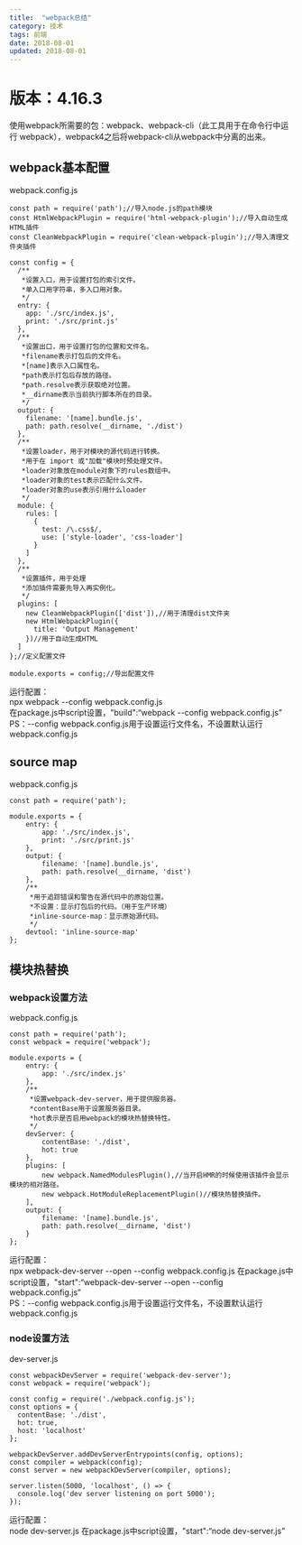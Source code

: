 ```yaml
---
title:  "webpack总结"
category: 技术
tags: 前端
date: 2018-08-01
updated: 2018-08-01
---
```

# 版本：4.16.3
使用webpack所需要的包：webpack、webpack-cli（此工具用于在命令行中运行 webpack），webpack4之后将webpack-cli从webpack中分离的出来。  
## webpack基本配置
webpack.config.js
```
const path = require('path');//导入node.js的path模块
const HtmlWebpackPlugin = require('html-webpack-plugin');//导入自动生成HTML插件
const CleanWebpackPlugin = require('clean-webpack-plugin');//导入清理文件夹插件

const config = {
  /**
   *设置入口，用于设置打包的索引文件。
   *单入口用字符串，多入口用对象。
   */
  entry: {
    app: './src/index.js',
    print: './src/print.js'
  },
  /**
   *设置出口，用于设置打包的位置和文件名。
   *filename表示打包后的文件名。
   *[name]表示入口属性名。
   *path表示打包后存放的路径。
   *path.resolve表示获取绝对位置。
   *__dirname表示当前执行脚本所在的目录。
   */
  output: {
    filename: '[name].bundle.js',
    path: path.resolve(__dirname, './dist')
  },
  /**
   *设置loader，用于对模块的源代码进行转换。
   *用于在 import 或"加载"模块时预处理文件。
   *loader对象放在module对象下的rules数组中。
   *loader对象的test表示匹配什么文件。
   *loader对象的use表示引用什么loader
   */
  module: {
    rules: [
      {
        test: /\.css$/,
        use: ['style-loader', 'css-loader']
      }
    ]
  },
  /**
   *设置插件，用于处理
   *添加插件需要先导入再实例化。
   */
  plugins: [
    new CleanWebpackPlugin(['dist']),//用于清理dist文件夹
    new HtmlWebpackPlugin({
      title: 'Output Management'
    })//用于自动生成HTML
  ]
};//定义配置文件

module.exports = config;//导出配置文件
```
运行配置：  
npx webpack --config webpack.config.js  
在package.js中script设置，"build":“webpack --config webpack.config.js”  
PS：--config webpack.config.js用于设置运行文件名，不设置默认运行webpack.config.js

## source map
webpack.config.js
```
const path = require('path');

module.exports = {
    entry: {
        app: './src/index.js',
        print: './src/print.js'
    },
    output: {
        filename: '[name].bundle.js',
        path: path.resolve(__dirname, 'dist')
    },
    /**
     *用于追踪错误和警告在源代码中的原始位置。
     *不设置：显示打包后的代码。（用于生产环境）
     *inline-source-map：显示原始源代码。
     */
    devtool: 'inline-source-map'
};
```
## 模块热替换
### webpack设置方法
webpack.config.js
```
const path = require('path');
const webpack = require('webpack');

module.exports = {
    entry: {
        app: './src/index.js'
    },
    /**
     *设置webpack-dev-server，用于提供服务器。
     *contentBase用于设置服务器目录。
     *hot表示是否启用webpack的模块热替换特性。
     */
    devServer: {
        contentBase: './dist',
        hot: true
    },
    plugins: [
        new webpack.NamedModulesPlugin(),//当开启HMR的时候使用该插件会显示模块的相对路径。
        new webpack.HotModuleReplacementPlugin()//模块热替换插件。
    ],
    output: {
        filename: '[name].bundle.js',
        path: path.resolve(__dirname, 'dist')
    }
};
```
运行配置：  
npx webpack-dev-server --open --config webpack.config.js
在package.js中script设置，"start":“webpack-dev-server --open --config webpack.config.js”  
PS：--config webpack.config.js用于设置运行文件名，不设置默认运行webpack.config.js
### node设置方法
dev-server.js
```
const webpackDevServer = require('webpack-dev-server');
const webpack = require('webpack');

const config = require('./webpack.config.js');
const options = {
  contentBase: './dist',
  hot: true,
  host: 'localhost'
};

webpackDevServer.addDevServerEntrypoints(config, options);
const compiler = webpack(config);
const server = new webpackDevServer(compiler, options);

server.listen(5000, 'localhost', () => {
  console.log('dev server listening on port 5000');
});
```
运行配置：  
node dev-server.js
在package.js中script设置，"start":“node dev-server.js”
